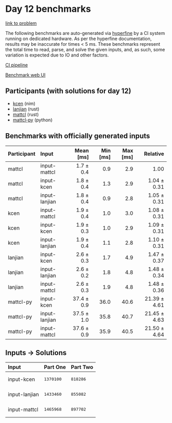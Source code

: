 # Day 12 benchmarks

[link to problem](https://adventofcode.com/2024/day/12)

The following benchmarks are auto-generated via
[hyperfine](https://github.com/sharkdp/hyperfine) by a CI system running on
dedicated hardware. As per the hyperfine documentation, results may be
inaccurate for times < 5 ms. These benchmarks represent the total time to read,
parse, and solve the given inputs, and, as such, some variation is expected due
to IO and other factors.

[CI pipeline](http://ci.papercode.net:8080/teams/main/pipelines/aoc2024)

[Benchmark web UI](https://aoc.ancalagon.black)


## Participants (with solutions for day 12)

- [kcen](https://github.com/kcen/aoc2024) (nim)
- [lanjian](https://github.com/lanjian/aoc-2024) (rust)
- [mattcl](https://github.com/mattcl/aoc2024) (rust)
- [mattcl-py](https://github.com/mattcl/aoc2024-py) (python)


## Benchmarks with officially generated inputs

| Participant | Input | Mean [ms] | Min [ms] | Max [ms] | Relative |
|:---|:---|---:|---:|---:|---:|
| mattcl | input-mattcl | 1.7 ± 0.4 | 0.9 | 2.9 | 1.00 |
| mattcl | input-kcen | 1.8 ± 0.4 | 1.3 | 2.9 | 1.04 ± 0.31 |
| mattcl | input-lanjian | 1.8 ± 0.4 | 0.9 | 2.8 | 1.05 ± 0.31 |
| kcen | input-mattcl | 1.9 ± 0.4 | 1.0 | 3.0 | 1.08 ± 0.31 |
| kcen | input-kcen | 1.9 ± 0.3 | 1.0 | 2.9 | 1.09 ± 0.31 |
| kcen | input-lanjian | 1.9 ± 0.4 | 1.1 | 2.8 | 1.10 ± 0.31 |
| lanjian | input-kcen | 2.6 ± 0.3 | 1.7 | 4.9 | 1.47 ± 0.37 |
| lanjian | input-lanjian | 2.6 ± 0.2 | 1.8 | 4.8 | 1.48 ± 0.34 |
| lanjian | input-mattcl | 2.6 ± 0.3 | 1.9 | 4.8 | 1.48 ± 0.36 |
| mattcl-py | input-kcen | 37.4 ± 0.9 | 36.0 | 40.6 | 21.39 ± 4.61 |
| mattcl-py | input-lanjian | 37.5 ± 1.0 | 35.8 | 40.7 | 21.45 ± 4.63 |
| mattcl-py | input-mattcl | 37.6 ± 0.9 | 35.9 | 40.5 | 21.50 ± 4.64 |


## Inputs -> Solutions

| Input | Part One | Part Two |
|:---|:---|:---|
|input-kcen|<pre>1370100</pre>|<pre>818286</pre>|
|input-lanjian|<pre>1433460</pre>|<pre>855082</pre>|
|input-mattcl|<pre>1465968</pre>|<pre>897702</pre>|